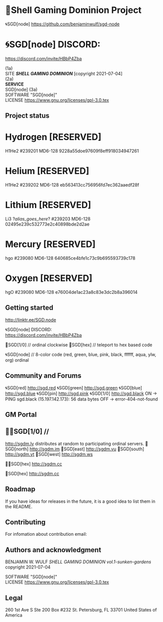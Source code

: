 # 🐚Shell Gaming Dominion Project

🌀SGD[node]
https://github.com/benjaminwulf/sgd-node

# 🌀SGD[node] DISCORD:
https://discord.com/invite/HBbP4Zba


(1a)<br>
SITE
<b><i>SHELL GAMING DOMINION</i></b> [copyright 2021-07-04] <br>
(2a)<br>
<b>SERVICE</b><br>
SGD[node]
(3a)<br>
SOFTWARE "SGD[node]" <br>
LICENSE
https://www.gnu.org/licenses/gpl-3.0.tex

## Project status

# Hydrogen [RESERVED]
H1He2
#239201
MD6-128
9228a55doe97609f8eff918034947261

# Helium [RESERVED]
H1He2
#239202
MD6-128
eb563413cc756956fd7ec362aaedf28f

# Lithium [RESERVED]
Li3
?_alias_goes_here_?
#239203
MD6-128
02495e239c532773e2c40898bde2d2ae

# Mercury [RESERVED]
hgo
#239080
MD6-128
640685ce4bfe1c73c9b695593739c178

# Oxygen [RESERVED]
hgO
#239080
MD6-128
e76004de1ac23a8c83e3dc2b8a396014


## Getting started 
http://linktr.ee/SGD.node

🌀SGD[node] DISCORD:<br>
https://discord.com/invite/HBbP4Zba <br>

🐚SGD[1/0]    // ordinal clockwise
🐚SGD[hex]    // teleport to hex based code

🌀SGD[node]    // 8-color code (red, green, blue, pink, black, ffffff, aqua, ylw, org)
ordinal

## Community and Forums
🌀SGD[red]
http://sgd.red
🌀SGD[green]
http://sgd.green
🌀SGD[blue]
http://sgd.blue
🌀SGD[pin]
http://sgd.pink
🌀SGD[1/0]
http://sgd.black
ON -> PING sgd.black (15.197.142.173): 56 data bytes
OFF -> error-404-not-found

## GM Portal
##  🐚🌀SGD[1/0] //
http://sgdm.ly distributes at random to participating ordinal servers.
🐚SGD[north]
http://sgdm.im
🐚SGD[east]
http://sgdm.vu
🐚SGD[south]
http://sgdm.yt
🐚SGD[west]
http://sgdm.ws

🐚🌀SGD[hex]
http://sgdm.cc


🐚SGD[hex]
http://sgdm.cc

## Roadmap
If you have ideas for releases in the future, it is a good idea to list them in the README.

## Contributing
For infomation about contribution email:

## Authors and acknowledgment
BENJAMIN W. WULF
*SHELL GAMING DOMINION vol.1-sunken-gardens* copyright 2021-07-04

SOFTWARE "SGD[node]" <br>
LICENSE
https://www.gnu.org/licenses/gpl-3.0.tex

## Legal

260 1st Ave S
Ste 200 Box #232
St. Petersburg, FL 33701
United States of America
